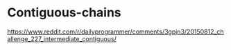 # Contiguous-chains

https://www.reddit.com/r/dailyprogrammer/comments/3gpjn3/20150812_challenge_227_intermediate_contiguous/
